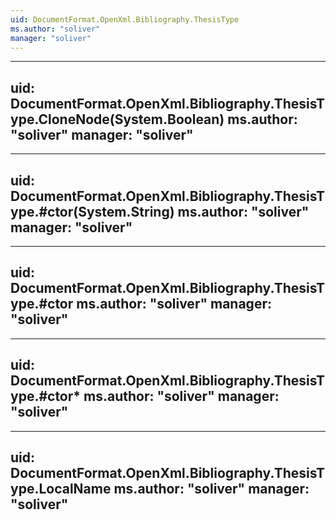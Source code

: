 ```yaml
---
uid: DocumentFormat.OpenXml.Bibliography.ThesisType
ms.author: "soliver"
manager: "soliver"
---
```


---
uid: DocumentFormat.OpenXml.Bibliography.ThesisType.CloneNode(System.Boolean)
ms.author: "soliver"
manager: "soliver"
---

---
uid: DocumentFormat.OpenXml.Bibliography.ThesisType.#ctor(System.String)
ms.author: "soliver"
manager: "soliver"
---

---
uid: DocumentFormat.OpenXml.Bibliography.ThesisType.#ctor
ms.author: "soliver"
manager: "soliver"
---

---
uid: DocumentFormat.OpenXml.Bibliography.ThesisType.#ctor*
ms.author: "soliver"
manager: "soliver"
---

---
uid: DocumentFormat.OpenXml.Bibliography.ThesisType.LocalName
ms.author: "soliver"
manager: "soliver"
---
